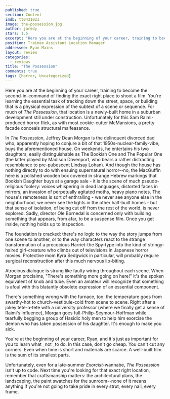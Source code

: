 ```yaml
---
published: true
section: Content
imdb: tt0431021
image: the-possession.jpg
author: jaredy
stars: 1.5
excerpt: "Here you are at the beginning of your career, training to become the second-in-command of finding the exact right place to shoot a film."
position: Trainee Assistant Location Manager
addressee: Ryan Mains
layout: review
categories:
  - reviews
title: "The Possession"
comments: true
tags: [horror, Uncategorized]
---
```

Here you are at the beginning of your career, training to become the second-in-command of finding the exact right place to shoot a film. You're learning the essential task of tracking down the street, space, or building that is a physical expression of the subtext of a scene or sequence. For much of _The Possession_, that location is a newly-built home in a suburban development still under construction. Unfortunately for this Sam Raimi-produced horror flick, as with most cookie-cutter McMansions, a pretty facade conceals structural malfeasance.

In _The Possession_, Jeffrey Dean Morgan is the delinquent divorced dad who, apparently hoping to conjure a bit of that 1950s-nuclear-family-vibe, buys the aforementioned house. On weekends, he entertains his two daughters, easily distinguishable as The Bookish One and The Popular One (the latter played by Madison Davenport, who bears a rather distracting resemblance to pre-pubescent Lindsay Lohan). And though the house has nothing directly to do with ensuing supernatural horror--no, the MacGuffin here is a polished wooden box covered in strange Hebrew markings that Bookish Daughter buys at a garage sale - it is the scene of much pseudo-religious foolery: voices whispering in dead languages, distorted faces in mirrors, an invasion of perpetually agitated moths, heavy piano notes. The house's remoteness is sort of enthralling - we never see anyone else in the neighborhood, we never see the lights in the other half-built homes - but that sense of isolation, of being cut off from the rest of the world, is never explored. Sadly, director Ole Bornedal is concerned only with building something that appears, from afar, to be a suspense film. Once you get inside, nothing holds up to inspection.

The foundation is cracked: there's no logic to the way the story jumps from one scene to another, or to the way characters react to the strange transformation of a precocious Harriet-the Spy-type into the kind of stringy-haired girl-creature who climbs out of televisions in Japanese horror movies. Protective mom Kyra Sedgwick in particular, will probably require surgical reconstruction after this much nervous lip-biting.

Atrocious dialogue is strung like faulty wiring throughout each scene. When Morgan proclaims, "There's something more going on here!" it's the spoken equivalent of knob and tube. Even an amateur will recognize that something is afoul with this  blatantly obsolete expression of an essential component.

There's something wrong with the furnace, too: the temperature goes from swarthy-hot to church-vestibule-cold from scene to scene. Right after a jokey tete-a-tete with a university professor (where we finally get a sense of Raimi's influence), Morgan goes full-Philip-Seymour-Hoffman while tearfully begging a group of Hasidic holy men to help him exorcise the demon who has taken possession of his daughter. It's enough to make you sick.

You're at the beginning of your career, Ryan, and it's just as important for you to learn what _not _to do. In this case, don't go cheap. You can't cut any corners. Even when time is short and materials are scarce. A well-built film is the sum of its smallest parts.

Unfortunately, even for a late-summer _Exorcist_-wannabe, _The Possession_ isn't up to code. Next time you're looking for that exact right location, remember that craftsmanship matters: the architectural plans, the landscaping, the paint swatches for the sunroom--none of it means anything if you're not going to take pride in every strut, every nail, every frame.
